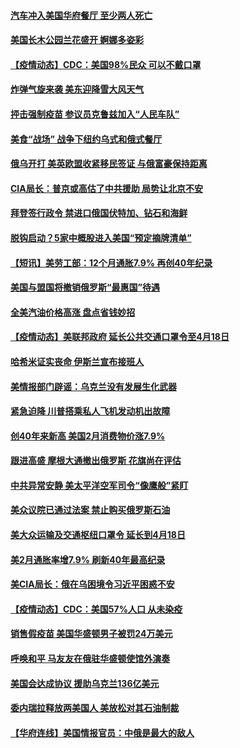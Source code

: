 #### [汽车冲入美国华府餐厅 至少两人死亡](../pages/prog203/a103371404.md?t=03122303) 
#### [美国长木公园兰花盛开 婀娜多姿彩](../pages/prog203/a103369277.md?t=03122303) 
#### [【疫情动态】CDC：美国98%民众 可以不戴口罩](../pages/prog203/a103371312.md?t=03122303) 
#### [炸弹气旋来袭 美东迎降雪大风天气](../pages/prog203/a103371422.md?t=03122303) 
#### [抨击强制疫苗 参议员克鲁兹加入“人民车队”](../pages/prog203/a103371346.md?t=03122303) 
#### [美食“战场” 战争下纽约乌式和俄式餐厅](../pages/prog203/a103371368.md?t=03122303) 
#### [俄乌开打 美英欧盟收紧移民签证 与俄富豪保持距离](../pages/prog203/a103371298.md?t=03122303) 
#### [CIA局长：普京或高估了中共援助 局势让北京不安](../pages/prog203/a103371281.md?t=03122303) 
#### [拜登签行政令 禁进口俄国伏特加、钻石和海鲜](../pages/prog203/a103371102.md?t=03122303) 
#### [脱钩启动？5家中概股进入美国“预定摘牌清单”](../pages/prog203/a103371058.md?t=03122303) 
#### [【短讯】美劳工部：12个月通胀7.9% 再创40年纪录](../pages/prog203/a103371104.md?t=03122303) 
#### [美国与盟国将撤销俄罗斯“最惠国”待遇](../pages/prog203/a103370996.md?t=03122303) 
#### [全美汽油价格高涨 盘点省钱妙招](../pages/prog203/a103370360.md?t=03122303) 
#### [【疫情动态】美联邦政府 延长公共交通口罩令至4月18日](../pages/prog203/a103370421.md?t=03122303) 
#### [哈希米证实丧命 伊斯兰宣布接班人](../pages/prog203/a103370576.md?t=03122303) 
#### [美情报部门辟谣：乌克兰没有发展生化武器](../pages/prog203/a103370374.md?t=03122303) 
#### [紧急迫降 川普搭乘私人飞机发动机出故障](../pages/prog203/a103370423.md?t=03122303) 
#### [创40年来新高 美国2月消费物价涨7.9%](../pages/prog203/a103370419.md?t=03122303) 
#### [跟进高盛 摩根大通撤出俄罗斯 花旗尚在评估](../pages/prog203/a103370533.md?t=03122303) 
#### [中共异常安静 美太平洋空军司令“像鹰般”紧盯](../pages/prog203/a103370317.md?t=03122303) 
#### [美众议院已通过法案 禁止购买俄罗斯石油](../pages/prog203/a103370333.md?t=03122303) 
#### [美大众运输及交通枢纽口罩令 延长到4月18日](../pages/prog203/a103370236.md?t=03122303) 
#### [美2月通胀率增7.9% 刷新40年最高纪录](../pages/prog203/a103370114.md?t=03122303) 
#### [美CIA局长：俄在乌困境令习近平困惑不安](../pages/prog203/a103369437.md?t=03122303) 
#### [【疫情动态】CDC：美国57%人口 从未染疫](../pages/prog203/a103369434.md?t=03122303) 
#### [销售假疫苗 美国华盛顿男子被罚24万美元](../pages/prog203/a103369373.md?t=03122303) 
#### [呼唤和平 马友友在俄驻华盛顿使馆外演奏](../pages/prog203/a103369279.md?t=03122303) 
#### [美国会达成协议 援助乌克兰136亿美元](../pages/prog203/a103369301.md?t=03122303) 
#### [委内瑞拉释放两美国人 美放松对其石油制裁](../pages/prog203/a103369185.md?t=03122303) 
#### [【华府连线】美国情报官员：中俄是最大的敌人](../pages/prog203/a103369123.md?t=03122303) 
